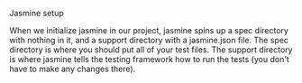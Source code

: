 Jasmine setup


When we initialize jasmine in our project, jasmine spins up a spec directory with nothing in it, and a support directory with a jasmine.json file. The spec directory is where you should put all of your test files. The support directory is where jasmine tells the testing framework how to run the tests (you don't have to make any changes there).
